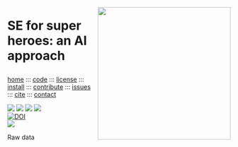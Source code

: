 <a class=sehero name=top><img align=right width=300
src="https://cdn.pixabay.com/photo/2019/08/01/21/40/spiderman-4378357_1280.png"><h1>
SE for super heroes: an AI approach
</h1><p> <a
href="https://github.com/sehero/lua/blob/master/README.md">home</a> ::: <a
href="https://github.com/sehero/lua">code</a> ::: <a
href="https://github.com/sehero/lua/blob/master/LICENSE">license</a> ::: <a
href="https://github.com/sehero/lua/blob/master/INSTALL.md#top">install</a> ::: <a
href="https://github.com/sehero/lua/blob/master/CODE_OF_CONDUCT.md#top">contribute</a> ::: <a
href="https://github.com/sehero/lua/issues">issues</a> ::: <a
href="https://github.com/sehero/lua/blob/master/CITATION.md#top">cite</a> ::: <a
href="https://github.com/sehero/lua/blob/master/CONTACT.md#top">contact</a> </p><p> 
<img src="https://img.shields.io/badge/license-mit-red">   
<img src="https://img.shields.io/badge/language-lua-orange">    
<img src="https://img.shields.io/badge/purpose-ai,se-blueviolet">  
<img src="https://img.shields.io/badge/platform-mac,*nux-informational"><br>
<a href="https://zenodo.org/badge/latestdoi/263210595"><img src="https://zenodo.org/badge/263210595.svg" alt="DOI"></a><br>
<img src="https://travis-ci.org/sehero/src.svg?branch=master"><br>  
</p>


Raw data
